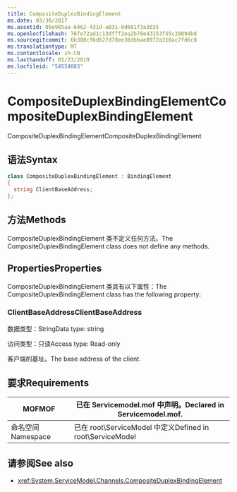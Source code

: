 ```yaml
---
title: CompositeDuplexBindingElement
ms.date: 03/30/2017
ms.assetid: 05e985aa-6462-431d-a831-0d601f3a3835
ms.openlocfilehash: 76fe72ad1c13dfff2ea2b78e43153f55c29894b8
ms.sourcegitcommit: 6b308cf6d627d78ee36dbbae8972a310ac7fd6c8
ms.translationtype: MT
ms.contentlocale: zh-CN
ms.lasthandoff: 01/23/2019
ms.locfileid: "54554083"
---
```

# <a name="compositeduplexbindingelement"></a><span data-ttu-id="7aaad-102">CompositeDuplexBindingElement</span><span class="sxs-lookup"><span data-stu-id="7aaad-102">CompositeDuplexBindingElement</span></span>
<span data-ttu-id="7aaad-103">CompositeDuplexBindingElement</span><span class="sxs-lookup"><span data-stu-id="7aaad-103">CompositeDuplexBindingElement</span></span>  
  
## <a name="syntax"></a><span data-ttu-id="7aaad-104">语法</span><span class="sxs-lookup"><span data-stu-id="7aaad-104">Syntax</span></span>  
  
```csharp
class CompositeDuplexBindingElement : BindingElement  
{  
  string ClientBaseAddress;  
};  
```  
  
## <a name="methods"></a><span data-ttu-id="7aaad-105">方法</span><span class="sxs-lookup"><span data-stu-id="7aaad-105">Methods</span></span>  
 <span data-ttu-id="7aaad-106">CompositeDuplexBindingElement 类不定义任何方法。</span><span class="sxs-lookup"><span data-stu-id="7aaad-106">The CompositeDuplexBindingElement class does not define any methods.</span></span>  
  
## <a name="properties"></a><span data-ttu-id="7aaad-107">Properties</span><span class="sxs-lookup"><span data-stu-id="7aaad-107">Properties</span></span>  
 <span data-ttu-id="7aaad-108">CompositeDuplexBindingElement 类具有以下属性：</span><span class="sxs-lookup"><span data-stu-id="7aaad-108">The CompositeDuplexBindingElement class has the following property:</span></span>  
  
### <a name="clientbaseaddress"></a><span data-ttu-id="7aaad-109">ClientBaseAddress</span><span class="sxs-lookup"><span data-stu-id="7aaad-109">ClientBaseAddress</span></span>  
 <span data-ttu-id="7aaad-110">数据类型：String</span><span class="sxs-lookup"><span data-stu-id="7aaad-110">Data type: string</span></span>  
  
 <span data-ttu-id="7aaad-111">访问类型：只读</span><span class="sxs-lookup"><span data-stu-id="7aaad-111">Access type: Read-only</span></span>  
  
 <span data-ttu-id="7aaad-112">客户端的基址。</span><span class="sxs-lookup"><span data-stu-id="7aaad-112">The base address of the client.</span></span>  
  
## <a name="requirements"></a><span data-ttu-id="7aaad-113">要求</span><span class="sxs-lookup"><span data-stu-id="7aaad-113">Requirements</span></span>  
  
|<span data-ttu-id="7aaad-114">MOF</span><span class="sxs-lookup"><span data-stu-id="7aaad-114">MOF</span></span>|<span data-ttu-id="7aaad-115">已在 Servicemodel.mof 中声明。</span><span class="sxs-lookup"><span data-stu-id="7aaad-115">Declared in Servicemodel.mof.</span></span>|  
|---------|-----------------------------------|  
|<span data-ttu-id="7aaad-116">命名空间</span><span class="sxs-lookup"><span data-stu-id="7aaad-116">Namespace</span></span>|<span data-ttu-id="7aaad-117">已在 root\ServiceModel 中定义</span><span class="sxs-lookup"><span data-stu-id="7aaad-117">Defined in root\ServiceModel</span></span>|  
  
## <a name="see-also"></a><span data-ttu-id="7aaad-118">请参阅</span><span class="sxs-lookup"><span data-stu-id="7aaad-118">See also</span></span>
- <xref:System.ServiceModel.Channels.CompositeDuplexBindingElement>

